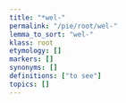 ```yaml
---
title: "*wel-"
permalink: "/pie/root/wel-"
lemma_to_sort: "wel-"
klass: root
etymology: []
markers: []
synonyms: []
definitions: ["to see"]
topics: []
---
```

